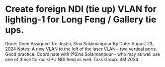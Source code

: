 # Create foreign NDI (tie up) VLAN for lighting-1 for Long Feng / Gallery tie ups.

Done: Done
Assigned To: Justin, Sina Solaimanpour
By Date: August 23, 2024
Notes: A new VLAN to the left of the laser VLAN - two vertical ports. Good practice. Coordinate with @Sina Solaimanpour - who may as well use one of these for our GPU NDI feed as well.
Task Group: BM 2024